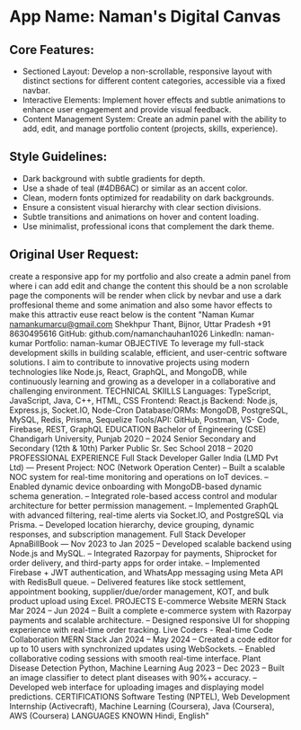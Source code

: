 # **App Name**: Naman's Digital Canvas

## Core Features:

- Sectioned Layout: Develop a non-scrollable, responsive layout with distinct sections for different content categories, accessible via a fixed navbar.
- Interactive Elements: Implement hover effects and subtle animations to enhance user engagement and provide visual feedback.
- Content Management System: Create an admin panel with the ability to add, edit, and manage portfolio content (projects, skills, experience).

## Style Guidelines:

- Dark background with subtle gradients for depth.
- Use a shade of teal (#4DB6AC) or similar as an accent color.
- Clean, modern fonts optimized for readability on dark backgrounds.
- Ensure a consistent visual hierarchy with clear section divisions.
- Subtle transitions and animations on hover and content loading.
- Use minimalist, professional icons that complement the dark theme.

## Original User Request:
create a responsive app for my portfolio and also create a admin panel from where i can add edit and change the content this should be a non scrolable page the components will be render when click by nevbar and use a dark proffesional theme and some animation and also some havor effects to make this attractiv euse react below is the content "Naman Kumar namankumarcu@gmail.com
Shekhpur Thant, Bijnor, Uttar Pradesh +91 8630495616
GitHub: github.com/namanchauhan1026 LinkedIn: naman-kumar
Portfolio: naman-kumar
OBJECTIVE
To leverage my full-stack development skills in building scalable, efficient, and user-centric software solutions. I aim to
contribute to innovative projects using modern technologies like Node.js, React, GraphQL, and MongoDB, while
continuously learning and growing as a developer in a collaborative and challenging environment.
TECHNICAL SKIILLS
Languages: TypeScript, JavaScript, Java, C++, HTML, CSS
Frontend: React.js
Backend: Node.js, Express.js, Socket.IO, Node-Cron
Database/ORMs: MongoDB, PostgreSQL, MySQL, Redis, Prisma, Sequelize
Tools/API: GitHub, Postman, VS- Code, Firebase, REST, GraphQL
EDUCATION
Bachelor of Engineering (CSE)
Chandigarh University, Punjab 2020 – 2024
Senior Secondary and Secondary (12th & 10th)
Parker Public Sr. Sec School 2018 – 2020
PROFESSIONAL EXPERIENCE
Full Stack Developer Galler India (LMD Pvt Ltd) — Present
Project: NOC (Network Operation Center)
– Built a scalable NOC system for real-time monitoring and operations on IoT devices.
– Enabled dynamic device onboarding with MongoDB-based dynamic schema generation.
– Integrated role-based access control and modular architecture for better permission management.
– Implemented GraphQL with advanced filtering, real-time alerts via Socket.IO, and PostgreSQL via Prisma.
– Developed location hierarchy, device grouping, dynamic responses, and subscription management.
Full Stack Developer ApnaBillBook — Nov 2023 to Jan 2025
– Developed scalable backend using Node.js and MySQL.
– Integrated Razorpay for payments, Shiprocket for order delivery, and third-party apps for order intake.
– Implemented Firebase + JWT authentication, and WhatsApp messaging using Meta API with RedisBull queue.
– Delivered features like stock settlement, appointment booking, supplier/due/order management, KOT, and bulk
product upload using Excel.
PROJECTS
E-commerce Website
MERN Stack Mar 2024 – Jun 2024
– Built a complete e-commerce system with Razorpay payments and scalable architecture.
– Designed responsive UI for shopping experience with real-time order tracking.
Live Coders - Real-time Code Collaboration
MERN Stack Jan 2024 – May 2024
– Created a code editor for up to 10 users with synchronized updates using WebSockets.
– Enabled collaborative coding sessions with smooth real-time interface.
Plant Disease Detection
Python, Machine Learning Aug 2023 – Dec 2023
– Built an image classifier to detect plant diseases with 90%+ accuracy.
– Developed web interface for uploading images and displaying model predictions.
 CERTIFICATIONS
Software Testing (NPTEL), Web Development Internship (Activecraft), Machine Learning (Coursera), Java (Coursera),
AWS (Coursera)
LANGUAGES KNOWN
Hindi, English"
  